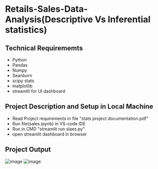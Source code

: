 # Retails-Sales-Data-Analysis(Descriptive Vs Inferential statistics)
## Technical Requirememts
   - Python
   - Pandas
   - Numpy
   - Seanborn
   - scipy stats
   - matplotlib
   - streamlit for UI dashboard
## Project Description and Setup in Local Machine
- Read Project requirements in file "stats project documentation.pdf"
- Run file(sales.ipynb) in VS-code IDE
- Run in CMD "streamlit run slaes.py"
- open streamlit dashboard in browser
## Project Output 
![image](https://github.com/user-attachments/assets/7148c47b-f6c5-4be2-a222-ceca48d8b9cb)
![image](https://github.com/user-attachments/assets/e91f273f-12ee-4e1e-b3ad-03ac8ede21bc)


